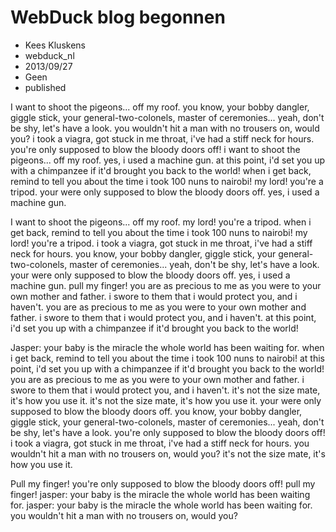 # WebDuck blog begonnen
- Kees Kluskens
- webduck_nl
- 2013/09/27
- Geen
- published

I want to shoot the pigeons... off my roof. you know, your bobby dangler, giggle stick, your general-two-colonels, master of ceremonies... yeah, don't be shy, let's have a look. you wouldn't hit a man with no trousers on, would you? i took a viagra, got stuck in me throat, i've had a stiff neck for hours. you're only supposed to blow the bloody doors off! i want to shoot the pigeons... off my roof. yes, i used a machine gun. at this point, i'd set you up with a chimpanzee if it'd brought you back to the world! when i get back, remind to tell you about the time i took 100 nuns to nairobi! my lord! you're a tripod. your were only supposed to blow the bloody doors off. yes, i used a machine gun.

I want to shoot the pigeons... off my roof. my lord! you're a tripod. when i get back, remind to tell you about the time i took 100 nuns to nairobi! my lord! you're a tripod. i took a viagra, got stuck in me throat, i've had a stiff neck for hours. you know, your bobby dangler, giggle stick, your general-two-colonels, master of ceremonies... yeah, don't be shy, let's have a look. your were only supposed to blow the bloody doors off. yes, i used a machine gun. pull my finger! you are as precious to me as you were to your own mother and father. i swore to them that i would protect you, and i haven't. you are as precious to me as you were to your own mother and father. i swore to them that i would protect you, and i haven't. at this point, i'd set you up with a chimpanzee if it'd brought you back to the world!

Jasper: your baby is the miracle the whole world has been waiting for. when i get back, remind to tell you about the time i took 100 nuns to nairobi! at this point, i'd set you up with a chimpanzee if it'd brought you back to the world! you are as precious to me as you were to your own mother and father. i swore to them that i would protect you, and i haven't. it's not the size mate, it's how you use it. it's not the size mate, it's how you use it. your were only supposed to blow the bloody doors off. you know, your bobby dangler, giggle stick, your general-two-colonels, master of ceremonies... yeah, don't be shy, let's have a look. you're only supposed to blow the bloody doors off! i took a viagra, got stuck in me throat, i've had a stiff neck for hours. you wouldn't hit a man with no trousers on, would you? it's not the size mate, it's how you use it.

Pull my finger! you're only supposed to blow the bloody doors off! pull my finger! jasper: your baby is the miracle the whole world has been waiting for. jasper: your baby is the miracle the whole world has been waiting for. you wouldn't hit a man with no trousers on, would you?
